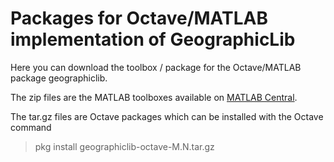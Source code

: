 Packages for Octave/MATLAB implementation of GeographicLib
==========================================================

Here you can download the toolbox / package for the Octave/MATLAB
package geographiclib.

The zip files are the MATLAB toolboxes available on
[MATLAB Central](https://www.mathworks.com/matlabcentral/fileexchange/50605).

The tar.gz files are Octave packages which can be installed with the
Octave command

> pkg install geographiclib-octave-M.N.tar.gz
